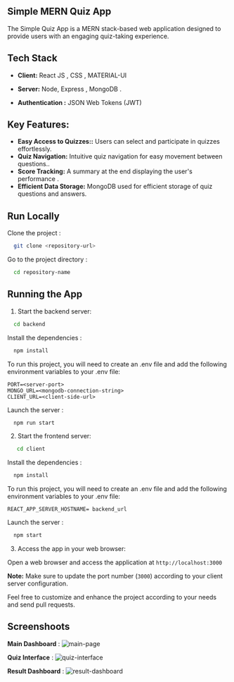 ## Simple MERN Quiz App

The Simple Quiz App is a MERN stack-based web application designed to provide users with an engaging quiz-taking experience. 

## Tech Stack

- **Client:** React JS , CSS , MATERIAL-UI

- **Server:** Node, Express , MongoDB .

- **Authentication :** JSON Web Tokens (JWT)


## Key Features:

- **Easy Access to Quizzes::** Users can select and participate in quizzes effortlessly.
- **Quiz Navigation:** Intuitive quiz navigation for easy movement between questions..
- **Score Tracking:** A summary at the end displaying the user's performance .
- **Efficient Data Storage:** MongoDB used for efficient storage of quiz questions and answers.

## Run Locally

Clone the project :

```bash
  git clone <repository-url>
```

Go to the project directory :

```bash
  cd repository-name
```

## Running the App

1. Start the backend server:

```bash
  cd backend
```

Install the dependencies :

```bash
  npm install
```

To run this project, you will need to create an .env file and add the following environment variables to your .env file:

```
PORT=<server-port>
MONGO_URL=<mongodb-connection-string>
CLIENT_URL=<client-side-url>

```

Launch the server :

```bash
  npm run start
```

2. Start the frontend server:

```bash
   cd client
```

Install the dependencies :

```bash
  npm install
```
To run this project, you will need to create an .env file and add the following environment variables to your .env file:

```
REACT_APP_SERVER_HOSTNAME= backend_url
```

Launch the server :

```bash
  npm start 
```


3. Access the app in your web browser:

Open a web browser and access the application at `http://localhost:3000`

**Note:** Make sure to update the port number (`3000`) according to your client server configuration.

Feel free to customize and enhance the project according to your needs and send pull requests.

## Screenshoots

**Main Dashboard** :
![main-page](https://github.com/Bino26/QuizApp/assets/81714858/1e6414c3-6ddb-4fbd-82f0-a07aa373b189)

**Quiz Interface** : 
![quiz-interface](https://github.com/Bino26/QuizApp/assets/81714858/68fb6f94-3606-4b72-8cc9-8bfb563f137a)


**Result Dashboard** : 
![result-dashboard](https://github.com/Bino26/QuizApp/assets/81714858/bb4c71b7-26f7-476c-b878-cb5c82658ea9)


